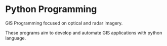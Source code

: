# Python Programming
GIS Programming focused on optical and radar imagery. 

These programs aim to develop and automate GIS applications with python language.
